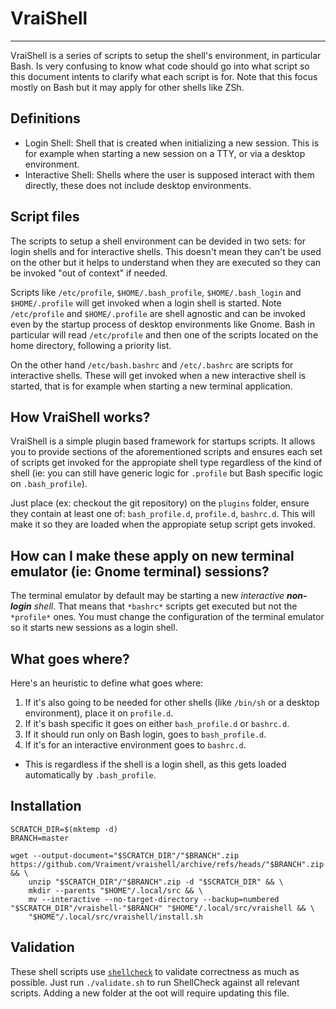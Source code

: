 # VraiShell
-----------

VraiShell is a series of scripts to setup the shell's environment, in particular Bash. Is very confusing to know what code should go into what script so this document intents to clarify what each script is for. Note that this focus mostly on Bash but it may apply for other shells like ZSh.

## Definitions

- Login Shell: Shell that is created when initializing a new session. This is for example when starting a new session on a TTY, or via a desktop environment.
- Interactive Shell: Shells where the user is supposed interact with them directly, these does not include desktop environments.

## Script files

The scripts to setup a shell environment can be devided in two sets: for login shells and for interactive shells. This doesn't mean they can't be used on the other but it helps to understand when they are executed so they can be invoked "out of context" if needed.

Scripts like `/etc/profile`, `$HOME/.bash_profile`, `$HOME/.bash_login` and `$HOME/.profile`  will get invoked when a login shell is started. Note `/etc/profile` and `$HOME/.profile` are shell agnostic and can be invoked even by the startup process of desktop environments like Gnome. Bash in particular will read `/etc/profile` and then one of the scripts located on the home directory, following a priority list.

On the other hand `/etc/bash.bashrc` and `/etc/.bashrc` are scripts for interactive shells. These will get invoked when a new interactive shell is started, that is for example when starting a new terminal application.

## How VraiShell works?

VraiShell is a simple plugin based framework for startups scripts. It allows you to provide sections of the aforementioned scripts and ensures each set of scripts get invoked for the appropiate shell type regardless of the kind of shell (ie: you can still have generic logic for `.profile` but Bash specific logic on `.bash_profile`).

Just place (ex: checkout the git repository) on the `plugins` folder, ensure they contain at least one of: `bash_profile.d`, `profile.d`, `bashrc.d`. This will make it so they are loaded when the appropiate setup script gets invoked.

## How can I make these apply on new terminal emulator (ie: Gnome terminal) sessions?

The terminal emulator by default may be starting a new *interactive **non-login** shell*. That means that `*bashrc*` scripts get executed but not the `*profile*` ones. You must change the configuration of the terminal emulator so it starts new sessions as a login shell.

## What goes where?

Here's an heuristic to define what goes where:

1. If it's also going to be needed for other shells (like `/bin/sh` or a desktop environment), place it on `profile.d`.
2. If it's bash specific it goes on either `bash_profile.d` or `bashrc.d`.
3. If it should run only on Bash login, goes to `bash_profile.d`.
4. If it's for an interactive environment goes to `bashrc.d`.
  - This is regardless if the shell is a login shell, as this gets loaded automatically by `.bash_profile`.

## Installation

```shell
SCRATCH_DIR=$(mktemp -d)
BRANCH=master

wget --output-document="$SCRATCH_DIR"/"$BRANCH".zip https://github.com/Vraiment/vraishell/archive/refs/heads/"$BRANCH".zip && \
    unzip "$SCRATCH_DIR"/"$BRANCH".zip -d "$SCRATCH_DIR" && \
    mkdir --parents "$HOME"/.local/src && \
    mv --interactive --no-target-directory --backup=numbered "$SCRATCH_DIR"/vraishell-"$BRANCH" "$HOME"/.local/src/vraishell && \
    "$HOME"/.local/src/vraishell/install.sh
```

## Validation

These shell scripts use [`shellcheck`](https://www.shellcheck.net) to validate correctness as much as possible. Just run `./validate.sh` to run ShellCheck against all relevant scripts. Adding a new folder at the oot will require updating this file.
